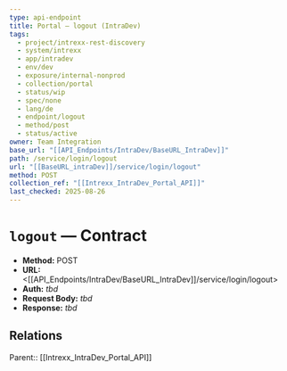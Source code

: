```yaml
---
type: api-endpoint
title: Portal — logout (IntraDev)
tags:
  - project/intrexx-rest-discovery
  - system/intrexx
  - app/intradev
  - env/dev
  - exposure/internal-nonprod
  - collection/portal
  - status/wip
  - spec/none
  - lang/de
  - endpoint/logout
  - method/post
  - status/active
owner: Team Integration
base_url: "[[API_Endpoints/IntraDev/BaseURL_IntraDev]]"
path: /service/login/logout
url: "[[BaseURL_intraDev]]/service/login/logout"
method: POST
collection_ref: "[[Intrexx_IntraDev_Portal_API]]"
last_checked: 2025-08-26
---
```


# `logout` — Contract
- **Method:** POST  
- **URL:** <[[API_Endpoints/IntraDev/BaseURL_IntraDev]]/service/login/logout>  
- **Auth:** _tbd_  
- **Request Body:** _tbd_  
- **Response:** _tbd_

## Relations
Parent:: [[Intrexx_IntraDev_Portal_API]]
